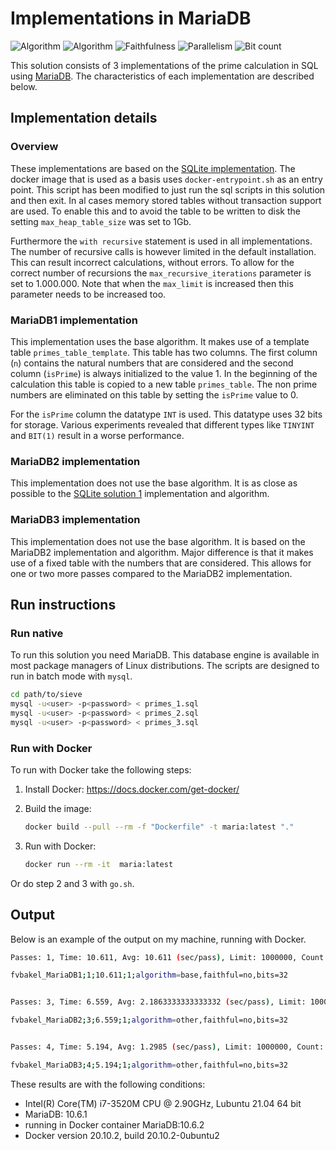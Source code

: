 # Implementations in MariaDB

![Algorithm](https://img.shields.io/badge/Algorithm-base-green)
![Algorithm](https://img.shields.io/badge/Algorithm-other-yellowgreen)
![Faithfulness](https://img.shields.io/badge/Faithful-no-yellowgreen)
![Parallelism](https://img.shields.io/badge/Parallel-no-green)
![Bit count](https://img.shields.io/badge/Bits-32-yellowgreen)

This solution consists of 3 implementations of the prime calculation in SQL using [MariaDB](https://mariadb.org). The characteristics of each implementation are described below.

## Implementation details

### Overview

These implementations are based on the [SQLite implementation](../../PrimeSQL/solution_1/). The docker image that is used as a basis uses `docker-entrypoint.sh` as an entry point. This script has been modified to just run the sql scripts in this solution and then exit. In al cases memory stored tables without transaction support are used. To enable this and to avoid the table to be written to disk the setting `max_heap_table_size` was set to 1Gb.

Furthermore the `with recursive` statement is used in all implementations. The number of recursive calls is however limited in the default installation. This can result incorrect calculations, without errors. To allow for the correct number of recursions the `max_recursive_iterations` parameter is set to 1.000.000. Note that when the `max_limit` is increased then this parameter needs to be increased too.

### MariaDB1 implementation

This implementation uses the base algorithm. It makes use of a template table `primes_table_template`. This table has two columns. The first column (`n`) contains the natural numbers that are considered and the second column (`isPrime`) is always initialized to the value 1. In the beginning of the calculation this table is copied to a new table `primes_table`. The non prime numbers are eliminated on this table by setting the `isPrime` value to 0.

For the `isPrime` column the datatype `INT` is used. This datatype uses 32 bits for storage. Various experiments revealed that different types like `TINYINT` and `BIT(1)` result in a worse performance.

### MariaDB2 implementation

This implementation does not use the base algorithm. It is as close as possible to the [SQLite solution 1](../../PrimeSQL/solution_1/) implementation and algorithm.

### MariaDB3 implementation

This implementation does not use the base algorithm. It is based on the MariaDB2 implementation and algorithm. Major difference is that it makes use of a fixed table with the numbers that are considered. This allows for one or two more passes compared to the MariaDB2 implementation.

## Run instructions

### Run native

To run this solution you need MariaDB. This database engine is available in most package managers of Linux distributions. The scripts are designed to run in batch mode with `mysql`.

```bash
cd path/to/sieve
mysql -u<user> -p<password> < primes_1.sql
mysql -u<user> -p<password> < primes_2.sql
mysql -u<user> -p<password> < primes_3.sql
```

### Run with Docker

To run with Docker take the following steps:

1. Install Docker: <https://docs.docker.com/get-docker/>
2. Build the image:

    ```bash
    docker build --pull --rm -f "Dockerfile" -t maria:latest "."
    ```

3. Run with Docker:

    ```bash
    docker run --rm -it  maria:latest 
    ```

Or do step 2 and 3 with `go.sh`.

## Output

Below is an example of the output on my machine, running with Docker.

```bash
Passes: 1, Time: 10.611, Avg: 10.611 (sec/pass), Limit: 1000000, Count: 78498, Valid: True

fvbakel_MariaDB1;1;10.611;1;algorithm=base,faithful=no,bits=32


Passes: 3, Time: 6.559, Avg: 2.1863333333333332 (sec/pass), Limit: 1000000, Count: 78498, Valid: True

fvbakel_MariaDB2;3;6.559;1;algorithm=other,faithful=no,bits=32


Passes: 4, Time: 5.194, Avg: 1.2985 (sec/pass), Limit: 1000000, Count: 78498, Valid: True

fvbakel_MariaDB3;4;5.194;1;algorithm=other,faithful=no,bits=32
```

These results are with the following conditions:

- Intel(R) Core(TM) i7-3520M CPU @ 2.90GHz, Lubuntu 21.04 64 bit
- MariaDB: 10.6.1
- running in Docker container MariaDB:10.6.2
- Docker version 20.10.2, build 20.10.2-0ubuntu2

